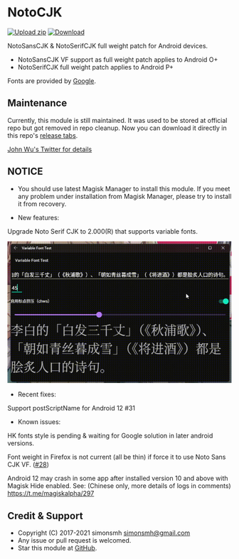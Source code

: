 # NotoCJK
[![Upload zip](https://github.com/simonsmh/notocjk/workflows/Upload%20zip/badge.svg)](https://github.com/simonsmh/notocjk/actions)
[![Download](https://img.shields.io/github/downloads/simonsmh/notocjk/total.svg)](https://github.com/simonsmh/notocjk/releases)

NotoSansCJK & NotoSerifCJK full weight patch for Android devices.

* NotoSansCJK VF support as full weight patch applies to Android O+
* NotoSerifCJK full weight patch applies to Android P+

Fonts are provided by [Google](https://github.com/googlefonts/noto-cjk).

## Maintenance
Currently, this module is still maintained. It was used to be stored at official repo but got removed in repo cleanup. Now you can download it directly in this repo's [release tabs](https://github.com/simonsmh/notocjk/releases).

[John Wu's Twitter for details](https://twitter.com/topjohnwu/status/1229896206584664065)

## NOTICE

* You should use latest Magisk Manager to install this module. If you meet any problem under installation from Magisk Manager, please try to install it from recovery.

* New features:

Upgrade Noto Serif CJK to 2.000(R) that supports variable fonts.

![Noto Serif CJK variable test](extra/serif-variable-test.gif)

* Recent fixes:

Support postScriptName for Android 12 #31

* Known issues:

HK fonts style is pending & waiting for Google solution in later android versions.

Font weight in Firefox is not current (all be thin) if force it to use Noto Sans CJK VF. ([#28](https://github.com/simonsmh/notocjk/issues/28))

Android 12 may crash in some app after installed version 10 and above with Magisk Hide enabled. See: (Chinese only, more details of logs in comments) https://t.me/magiskalpha/297

## Credit & Support

* Copyright (C) 2017-2021 simonsmh <simonsmh@gmail.com>
* Any issue or pull request is welcomed.
* Star this module at [GitHub](https://github.com/simonsmh/notocjk).
